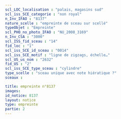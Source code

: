 ```yaml
---
scl_LOC_localisation : "palais, magasins sud"
scl_iss_SCE_categorie : "non royal"
n_Inv_IFAO : "8137"
nature_scelle : "empreinte de sceau sur scellé"
typeObjet : "Empreinte"
scl_PHO_no_photo_IFAO : "NU_2008_3169"
n_Inv_CSA : "3000"
scl_ISS_fid_sceau : "14"
fid_loc : "1"
scl_iss_SCE_id_sceau : "0014"
scl_iss_SCE_motif : "ligne de zigzags, échelle…"
scl_US_us_nom : "2632"
fid_US : "2"
scl_iss_SCE_type_sceau : "cylindre"
type_scelle : "sceau unique avec note hiératique ?"
sceaux :

title: empreinte n°8137
images: 
id_notice: 8137
layout: notice
type: empreinte
partie: 2
---
```

